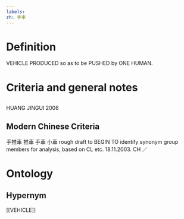 ```yaml
---
labels: 
zh: 手車
---
```


# Definition
VEHICLE PRODUCED so as to be PUSHED by ONE HUMAN.
# Criteria and general notes
## 
HUANG JINGUI 2006
## Modern Chinese Criteria
手推車
推車
手車
小車
rough draft to BEGIN TO identify synonym group members for analysis, based on CL etc. 18.11.2003. CH ／
# Ontology

## Hypernym
[[VEHICLE]]